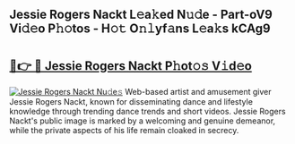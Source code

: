 ## Jessie Rogers Nackt L𝚎a𝚔ed N𝚞𝚍e - Part-oV9 Vi𝚍𝚎o P𝚑𝚘tos - H𝚘𝚝 O𝚗𝚕yf𝚊ns L𝚎a𝚔s kCAg9

# <h2><a href="http://kf2s29i.oniu.top/?m=Jessie+Rogers+Nackt">🔗👉 🔴 Jessie Rogers Nackt P𝚑ot𝚘𝚜 V𝚒d𝚎o</a></h2>

[![Jessie Rogers Nackt Nu𝚍e𝚜](https://i.imgur.com/0qMVB7G.gif)](http://kf2s29i.oniu.top/?m=Jessie+Rogers+Nackt)
Web-based artist and amusement giver Jessie Rogers Nackt, known for disseminating dance and lifestyle knowledge through trending dance trends and short videos. Jessie Rogers Nackt's public image is marked by a welcoming and genuine demeanor, while the private aspects of his life remain cloaked in secrecy.  
